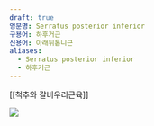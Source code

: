 ```yaml
---
draft: true
영문명: Serratus posterior inferior
구용어: 하후거근
신용어: 아래뒤톱니근
aliases:
  - Serratus posterior inferior
  - 하후거근
---
```


[[척추와 갈비우리근육]]

![](https://upload.wikimedia.org/wikipedia/commons/8/8f/Serratus_posterior_inferior_muscle_animation2.gif)
